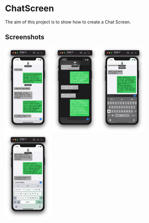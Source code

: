 # ChatScreen

The aim of this project is to show how to create a Chat Screen.

## Screenshots
<div>
<img src="./ReadmeResources/1.png" width="30%" >
<img src="./ReadmeResources/2.png" width="30%" >
<img src="./ReadmeResources/3.png" width="30%" >
<img src="./ReadmeResources/4.png" width="30%" >
</div>
